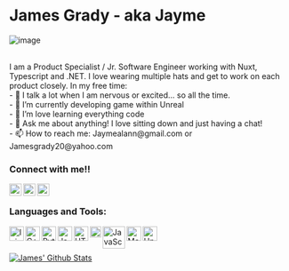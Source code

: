 # James Grady - aka Jayme

![image](https://user-images.githubusercontent.com/49544140/205746541-5927bc11-61c7-4c93-9bc6-247edf338646.png)
<br/>

 <br/>
 I am a Product Specialist / Jr. Software Engineer working with Nuxt, Typescript and .NET. 
 I love wearing multiple hats and get to work on each product closely. 
In my free time: <br>
- 🌱 I talk a lot when I am nervous or excited... so all the time. <br>
- 🔭 I’m currently developing game within Unreal <br>
- 🌱 I’m love learning everything code <br>
- 💬 Ask me about anything! I love sitting down and just having a chat!<br>
- 📫 How to reach me: Jaymealann@gmail.com or Jamesgrady20@yahoo.com <br>

### Connect with me!!
[<img align="left" alt="twitch" width="22px" src="https://cdn.jsdelivr.net/npm/simple-icons@v3/icons/twitch.svg" />](https://www.twitch.tv/jaymealann)
[<img align="left" alt="Linkedin" width="22px" src="https://cdn.jsdelivr.net/npm/simple-icons@v3/icons/linkedin.svg" />](https://www.linkedin.com/in/jaymealann/)
[<img align="left" alt="instagram" width="22px" src="https://cdn.jsdelivr.net/npm/simple-icons@v3/icons/instagram.svg" />](https://www.instagram.com/jayme_alann/)

<br/>

### Languages and Tools:
<img align="left" alt="Injellij" width="26px" src="https://upload.wikimedia.org/wikipedia/commons/thumb/9/9c/IntelliJ_IDEA_Icon.svg/1200px-IntelliJ_IDEA_Icon.svg.png" />
<img align="left" alt="C++" width="26px" src="https://upload.wikimedia.org/wikipedia/commons/thumb/1/18/ISO_C%2B%2B_Logo.svg/306px-ISO_C%2B%2B_Logo.svg.png" />
<img align="left" alt="Python" width="26px" src="https://www.pinclipart.com/picdir/middle/269-2691398_python-logo-clipart-transparent-background-png-download.png" />
<img align="left" alt="Java" width="26px" src="https://brandslogos.com/wp-content/uploads/images/large/java-logo-1.png" />
<img align="left" alt="HTML5" width="26px" src="https://cdn.iconscout.com/icon/free/png-512/html5-10-569380.png" />
<img align="left" alt="CSS" width="20px" src="https://i.pinimg.com/originals/eb/7e/20/eb7e20e646f5b7ec9ed4f8f78a5dee8f.png" />
<img align="left" alt="JavaScript" width="40px" src="https://1000logos.net/wp-content/uploads/2020/09/JavaScript-Logo.png" />
<img align="left" alt="Maya" width="26px" src="https://mpng.subpng.com/20190306/tg/kisspng-autodesk-maya-computer-icons-portable-network-grap-5c8019ec7cbb67.4418013315518991165109.jpg" />
<img align="left" alt="Unity" width="26px" src="https://brandslogos.com/wp-content/uploads/images/large/unity-logo.png" />

<br />
<br />

[![James' Github Stats](https://github-readme-stats.vercel.app/api?username=jaymealann)](https:github.com/jaymealann/github-readme-stats)
